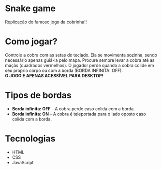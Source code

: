 # Snake game
Replicação do famoso jogo da cobrinha!!

# Como jogar?
Controle a cobra com as setas do teclado. Ela se movimenta sozinha, sendo necessário apenas guiá-la pelo mapa. Procure sempre levar a cobra até as maçãs (quadrados vermelhos). O jogador perde quando a cobra colide em seu próprio corpo ou com a borda (BORDA INFINITA: OFF). <br>
**O JOGO É APENAS ACESSÍVEL PARA DESKTOP!**

# Tipos de bordas
- **Borda infinita: OFF** - A cobra perde caso colida com a borda.
- **Borda infinita: ON** - A cobra é teleportada para o lado oposto caso colida com a borda.

# Tecnologias
- HTML
- CSS
- JavaScript

